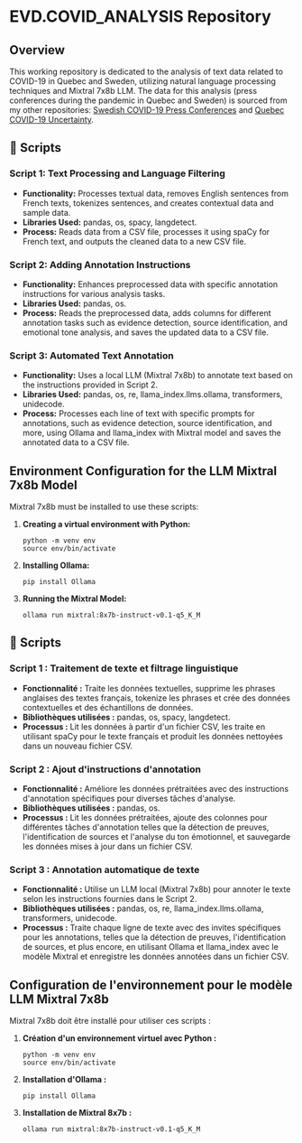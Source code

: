 # EVD.COVID_ANALYSIS Repository

## Overview
This working repository is dedicated to the analysis of text data related to COVID-19 in Quebec and Sweden, utilizing natural language processing techniques and Mixtral 7x8b LLM. The data for this analysis (press conferences during the pandemic in Quebec and Sweden) is sourced from my other repositories: [Swedish COVID-19 Press Conferences](https://github.com/antoinelemor/SWD.COVID.CONF) and [Quebec COVID-19 Uncertainty](https://github.com/antoinelemor/QC.Uncertainty_COVID).

## 📁 Scripts

### Script 1: Text Processing and Language Filtering
- **Functionality:** Processes textual data, removes English sentences from French texts, tokenizes sentences, and creates contextual data and sample data.
- **Libraries Used:** pandas, os, spacy, langdetect.
- **Process:** Reads data from a CSV file, processes it using spaCy for French text, and outputs the cleaned data to a new CSV file.

### Script 2: Adding Annotation Instructions
- **Functionality:** Enhances preprocessed data with specific annotation instructions for various analysis tasks.
- **Libraries Used:** pandas, os.
- **Process:** Reads the preprocessed data, adds columns for different annotation tasks such as evidence detection, source identification, and emotional tone analysis, and saves the updated data to a CSV file.

### Script 3: Automated Text Annotation
- **Functionality:** Uses a local LLM (Mixtral 7x8b) to annotate text based on the instructions provided in Script 2.
- **Libraries Used:** pandas, os, re, llama_index.llms.ollama, transformers, unidecode.
- **Process:** Processes each line of text with specific prompts for annotations, such as evidence detection, source identification, and more, using Ollama and llama_index with Mixtral model and saves the annotated data to a CSV file.

## Environment Configuration for the LLM Mixtral 7x8b Model

Mixtral 7x8b must be installed to use these scripts:

1. **Creating a virtual environment with Python:**
   ```shell
   python -m venv env
   source env/bin/activate 

2. **Installing Ollama:**
   ```shell
   pip install Ollama
   
3. **Running the Mixtral Model:**
   ```shell
   ollama run mixtral:8x7b-instruct-v0.1-q5_K_M

## 📁 Scripts

### Script 1 : Traitement de texte et filtrage linguistique
- **Fonctionnalité :** Traite les données textuelles, supprime les phrases anglaises des textes français, tokenize les phrases et crée des données contextuelles et des échantillons de données.
- **Bibliothèques utilisées :** pandas, os, spacy, langdetect.
- **Processus :** Lit les données à partir d'un fichier CSV, les traite en utilisant spaCy pour le texte français et produit les données nettoyées dans un nouveau fichier CSV.

### Script 2 : Ajout d'instructions d'annotation
- **Fonctionnalité :** Améliore les données prétraitées avec des instructions d'annotation spécifiques pour diverses tâches d'analyse.
- **Bibliothèques utilisées :** pandas, os.
- **Processus :** Lit les données prétraitées, ajoute des colonnes pour différentes tâches d'annotation telles que la détection de preuves, l'identification de sources et l'analyse du ton émotionnel, et sauvegarde les données mises à jour dans un fichier CSV.

### Script 3 : Annotation automatique de texte
- **Fonctionnalité :** Utilise un LLM local (Mixtral 7x8b) pour annoter le texte selon les instructions fournies dans le Script 2.
- **Bibliothèques utilisées :** pandas, os, re, llama_index.llms.ollama, transformers, unidecode.
- **Processus :** Traite chaque ligne de texte avec des invites spécifiques pour les annotations, telles que la détection de preuves, l'identification de sources, et plus encore, en utilisant Ollama et llama_index avec le modèle Mixtral et enregistre les données annotées dans un fichier CSV.

## Configuration de l'environnement pour le modèle LLM Mixtral 7x8b

Mixtral 7x8b doit être installé pour utiliser ces scripts :

1. **Création d'un environnement virtuel avec Python :**
   ```shell
   python -m venv env
   source env/bin/activate 

2. **Installation d'Ollama :**
   ```shell
   pip install Ollama
   
3. **Installation de Mixtral 8x7b :**
   ```shell
   ollama run mixtral:8x7b-instruct-v0.1-q5_K_M

   
